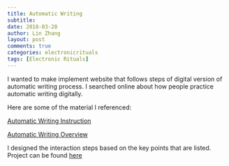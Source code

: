 ```yaml
---
title: Automatic Writing
subtitle:
date: 2018-03-28
author: Lin Zhang
layout: post
comments: true
categories: electronicrituals
tags: [Electronic Rituals]
---
```


I wanted to make implement website that follows steps of digital version of automatic writing process. I searched online about how people practice automatic writing digitally.

Here are some of the material I referenced:

[Automatic Writing Instruction](https://healingwoundstogether.com/wp-content/uploads/2016/12/Automatic-Writing-Instructions.pdf)

[Automatic Writing Overview](http://www.exploremeditation.com/automatic-writing/)

I designed the interaction steps based on the key points that are listed.
Project can be found [here](https://github.com/linzhangcs/automaticwriting)

